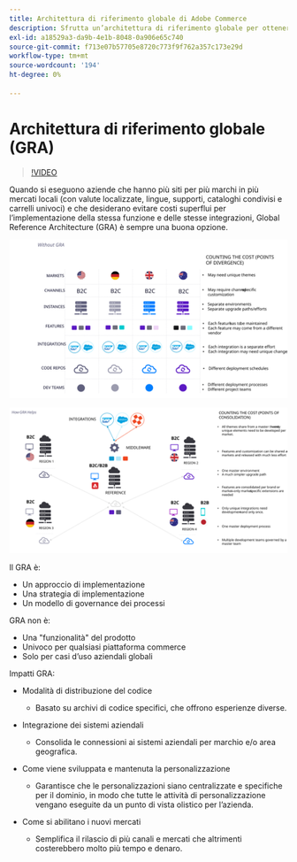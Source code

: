 ```yaml
---
title: Architettura di riferimento globale di Adobe Commerce
description: Sfrutta un’architettura di riferimento globale per ottenere il massimo dall’implementazione di Adobe Commerce.
exl-id: a18529a3-da9b-4e1b-8048-0a906e65c740
source-git-commit: f713e07b57705e8720c773f9f762a357c173e29d
workflow-type: tm+mt
source-wordcount: '194'
ht-degree: 0%

---
```


# Architettura di riferimento globale (GRA)

>[!VIDEO](https://video.tv.adobe.com/v/3410528/?quality=12&learn=on)

Quando si eseguono aziende che hanno più siti per più marchi in più mercati locali (con valute localizzate, lingue, supporti, cataloghi condivisi e carrelli univoci) e che desiderano evitare costi superflui per l’implementazione della stessa funzione e delle stesse integrazioni, Global Reference Architecture (GRA) è sempre una buona opzione.

![Tabella che illustra il costo della divergenza nell’architettura](../../assets/playbooks/divergent-architecture.svg)

![Tabella che illustra il costo del consolidamento nell&#39;architettura](../../assets/playbooks/consolidated-architecture.svg)

Il GRA è:

- Un approccio di implementazione
- Una strategia di implementazione
- Un modello di governance dei processi

GRA non è:

- Una &quot;funzionalità&quot; del prodotto
- Univoco per qualsiasi piattaforma commerce
- Solo per casi d’uso aziendali globali

Impatti GRA:

- Modalità di distribuzione del codice

   - Basato su archivi di codice specifici, che offrono esperienze diverse.

- Integrazione dei sistemi aziendali

   - Consolida le connessioni ai sistemi aziendali per marchio e/o area geografica.

- Come viene sviluppata e mantenuta la personalizzazione

   - Garantisce che le personalizzazioni siano centralizzate e specifiche per il dominio, in modo che tutte le attività di personalizzazione vengano eseguite da un punto di vista olistico per l’azienda.

- Come si abilitano i nuovi mercati

   - Semplifica il rilascio di più canali e mercati che altrimenti costerebbero molto più tempo e denaro.
